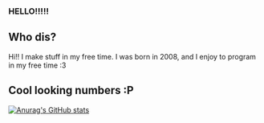 ### HELLO!!!!!

## Who dis?
Hi!! I make stuff in my free time. I was born in 2008, and I enjoy to program in my free time :3

## Cool looking numbers :P
[![Anurag's GitHub stats](https://github-readme-stats.vercel.app/api?username=spectralpixel)](https://github.com/anuraghazra/github-readme-stats)

<!--
**SpectralPixel/SpectralPixel** is a ✨ _special_ ✨ repository because its `README.md` (this file) appears on your GitHub profile.

Here are some ideas to get you started:

- 🔭 I’m currently working on ...
- 🌱 I’m currently learning ...
- 👯 I’m looking to collaborate on ...
- 🤔 I’m looking for help with ...
- 💬 Ask me about ...
- 📫 How to reach me: ...
- 😄 Pronouns: ...
- ⚡ Fun fact: ...
-->
